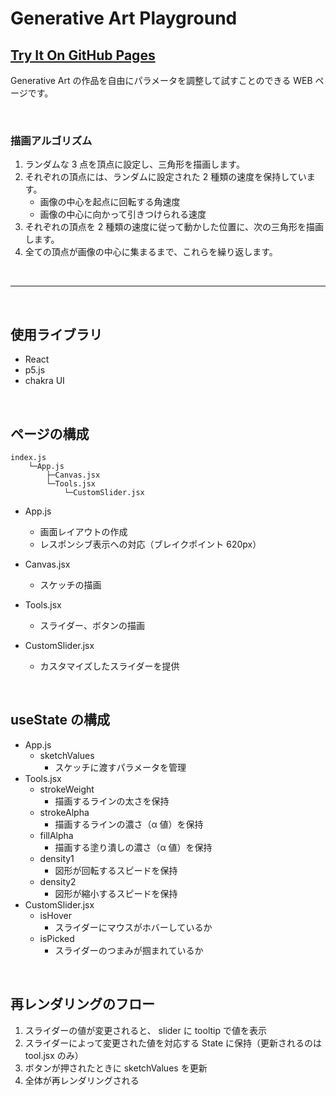 # Generative Art Playground

## [Try It On GitHub Pages](https://hayashiinshiga.github.io/triangle-playground/)

Generative Art の作品を自由にパラメータを調整して試すことのできる WEB ページです。

<br>

### 描画アルゴリズム

1. ランダムな 3 点を頂点に設定し、三角形を描画します。
1. それぞれの頂点には、ランダムに設定された 2 種類の速度を保持しています。
   - 画像の中心を起点に回転する角速度
   - 画像の中心に向かって引きつけられる速度
1. それぞれの頂点を 2 種類の速度に従って動かした位置に、次の三角形を描画します。
1. 全ての頂点が画像の中心に集まるまで、これらを繰り返します。

<br>

---

<br>

## 使用ライブラリ

- React
- p5.js
- chakra UI

<br>

## ページの構成

```
index.js
    └─App.js
        ├─Canvas.jsx
        └─Tools.jsx
            └─CustomSlider.jsx
```

- App.js

  - 画面レイアウトの作成
  - レスポンシブ表示への対応（ブレイクポイント 620px）

- Canvas.jsx

  - スケッチの描画

- Tools.jsx

  - スライダー、ボタンの描画

- CustomSlider.jsx
  - カスタマイズしたスライダーを提供

<br>

## useState の構成

- App.js
  - sketchValues
    - スケッチに渡すパラメータを管理
- Tools.jsx
  - strokeWeight
    - 描画するラインの太さを保持
  - strokeAlpha
    - 描画するラインの濃さ（α 値）を保持
  - fillAlpha
    - 描画する塗り潰しの濃さ（α 値）を保持
  - density1
    - 図形が回転するスピードを保持
  - density2
    - 図形が縮小するスピードを保持
- CustomSlider.jsx
  - isHover
    - スライダーにマウスがホバーしているか
  - isPicked
    - スライダーのつまみが掴まれているか

<br>

## 再レンダリングのフロー

1. スライダーの値が変更されると、 slider に tooltip で値を表示
1. スライダーによって変更された値を対応する State に保持（更新されるのは tool.jsx のみ）
1. ボタンが押されたときに sketchValues を更新
1. 全体が再レンダリングされる
